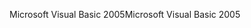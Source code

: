 <span data-ttu-id="7ce9e-101">Microsoft Visual Basic 2005</span><span class="sxs-lookup"><span data-stu-id="7ce9e-101">Microsoft Visual Basic 2005</span></span>